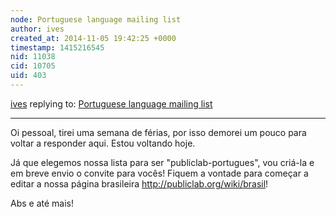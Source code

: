 ```yaml
---
node: Portuguese language mailing list
author: ives
created_at: 2014-11-05 19:42:25 +0000
timestamp: 1415216545
nid: 11038
cid: 10705
uid: 403
---
```




[ives](../profile/ives) replying to: [Portuguese language mailing list](../notes/vjpixel/08-11-2014/portuguese-language-mailing-list)

----
Oi pessoal, tirei uma semana de férias, por isso demorei um pouco para voltar a responder aqui. Estou voltando hoje.

Já que elegemos nossa lista para ser "publiclab-portugues", vou criá-la e em breve envio o convite para vocês! Fiquem a vontade para começar a editar a nossa página brasileira  http://publiclab.org/wiki/brasil!

Abs e até mais!